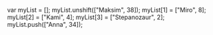 var myList = [];
myList.unshift(["Maksim", 38]);
myList[1] = ["Miro", 8];
myList[2] = ["Kami", 4];
myList[3] = ["Stepanozaur", 2];
myList.push(["Anna", 34]);
